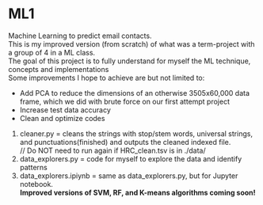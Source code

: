 # ML1
Machine Learning to predict email contacts. <br />
This is my improved version (from scratch) of what was a term-project with a group of 4 in a ML class. <br />
The goal of this project is to fully understand for myself the ML technique, concepts and implementations <br />
Some improvements I hope to achieve are but not limited to:
* Add PCA to reduce the dimensions of an otherwise 3505x60,000 data frame, which we did with brute force on our first attempt project<br />
* Increase test data accuracy
* Clean and optimize codes

1. cleaner.py = cleans the strings with stop/stem words, universal strings, and punctuations(finished) and outputs the cleaned indexed file. <br />
   // Do NOT need to run again if HRC_clean.tsv is in ./data/ <br />
2. data_explorers.py = code for myself to explore the data and identify patterns <br />
3. data_explorers.ipiynb = same as data_explorers.py, but for Jupyter notebook. <br />
**Improved versions of SVM, RF, and K-means algorithms coming soon!**
